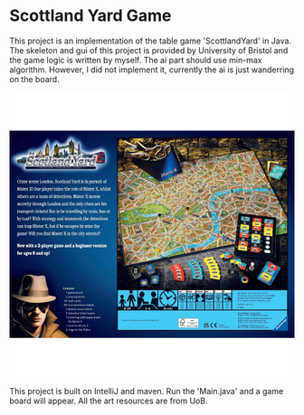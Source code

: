 # Scottland Yard Game

This project is an implementation of the table game 'ScottlandYard' in Java. The skeleton and gui of this project is provided by University of Bristol and the game logic is written by myself. The ai part should use min-max algorithm. However, I did not implement it, currently the ai is just wanderring on the board.

![imagetext](https://github.com/Meikong-Cui/ScottlandYardGame/blob/main/image/scott.jpg)

This project is built on IntelliJ and maven. Run the 'Main.java' and a game board will appear. All the art resources are from UoB.
